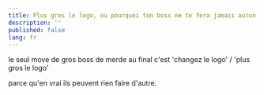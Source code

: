 ```yaml
---
title: Plus gros le logo, ou pourquoi ton boss ne te fera jamais aucun reproche sur la technique.
description: ''
published: false
lang: fr
---
```


le seul move de gros boss de merde au final c'est 'changez le logo' / 'plus gros le logo' 

parce qu'en vrai ils peuvent rien faire d'autre.